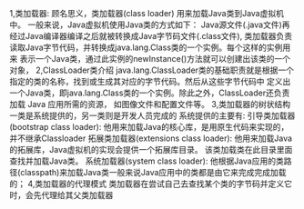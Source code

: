 1,类加载器:
    顾名思义，类加载器(class loader) 用来加载Java类到Java虚拟机中。
    一般来说，Java虚拟机使用Java类的方式如下：
        Java源文件(.java文件)再经过Java编译器编译之后就被转换成Java字节码文件(.class文件),
        类加载器负责读取Java字节代码，并转换成java.lang.Class类的一个实例。每个这样的实例用来
        表示一个Java类，通过此实例的newInstance()方法就可以创建出该类的一个对象，
2,ClassLoader类介绍
    java.lang.ClassLoader类的基础职责就是根据一个指定的类的名称，找到或生成其对应的字节代码。然后从这些字节代码中
    定义出一个Java类，即java.lang.Class类的一个实例。除此之外，ClassLoader还负责加载 Java 应用所需的资源，
    如图像文件和配置文件等。
3,类加载器的树状结构
    一类是系统提供的，另一类则是开发人员完成的
    系统提供的主要有:
        引导类加载器(bootstrap class loader): 他用来加载Java的核心库，是用原生代码来实现的，并不继承Classloader
        拓展类加载器(extensions class loader): 他用来加载Java的拓展库，Java虚拟机的实现会提供一个拓展库目录。
            该类加载类在此目录里面查找并加载Java类。
        系统加载器(system class loader): 他根据Java应用的类路径(classpath)来加载Java类一般来说Java应用中的类都是由它来完成完成加载的；
4,类加载器的代理模式
    类加载器在尝试自己去查找某个类的字节码并定义它时，会先代理给其父类加载器
